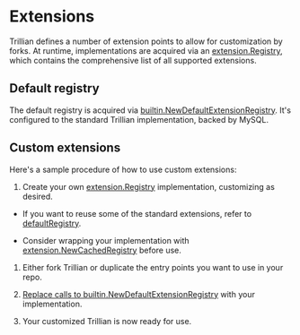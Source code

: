 # Extensions

Trillian defines a number of extension points to allow for customization by
forks. At runtime, implementations are acquired via an [extension.Registry](
https://github.com/google/trillian/blob/master/extension/registry.go), which
contains the comprehensive list of all supported extensions.

## Default registry

The default registry is acquired via [builtin.NewDefaultExtensionRegistry](
https://github.com/google/trillian/blob/master/extension/builtin/default_registry.go).
It's configured to the standard Trillian implementation, backed by MySQL.

## Custom extensions

Here's a sample procedure of how to use custom extensions:

1. Create your own [extension.Registry](
   https://github.com/google/trillian/blob/master/extension/registry.go)
   implementation, customizing as desired.

  * If you want to reuse some of the standard extensions, refer to
    [defaultRegistry](https://github.com/google/trillian/blob/master/extension/builtin/default_registry.go).

  * Consider wrapping your implementation with [extension.NewCachedRegistry](
    https://github.com/google/trillian/blob/master/extension/cached_registry.go)
    before use.

1. Either fork Trillian or duplicate the entry points you want to use in your
   repo.

1. [Replace calls to builtin.NewDefaultExtensionRegistry](
   https://github.com/google/trillian/search?utf8=%E2%9C%93&q=%22builtin.NewDefaultExtensionRegistry%28%29%22&type=Code)
   with your implementation.

1. Your customized Trillian is now ready for use.
